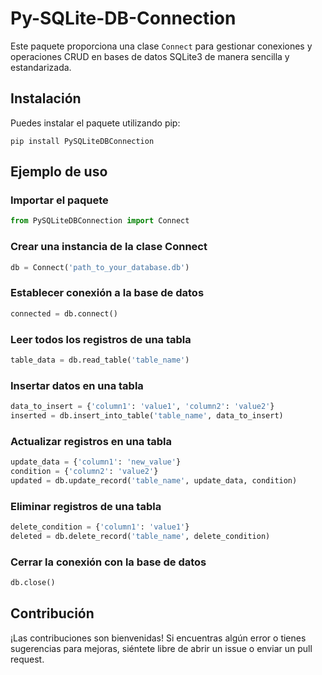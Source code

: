 # Py-SQLite-DB-Connection

Este paquete proporciona una clase `Connect` para gestionar conexiones y operaciones CRUD en bases de datos SQLite3 de manera sencilla y estandarizada.

## Instalación

Puedes instalar el paquete utilizando pip:
```nash
pip install PySQLiteDBConnection
```

## Ejemplo de uso

### Importar el paquete
```Python
from PySQLiteDBConnection import Connect
```

### Crear una instancia de la clase Connect
```Python
db = Connect('path_to_your_database.db')
```

### Establecer conexión a la base de datos
```Python
connected = db.connect()
```

### Leer todos los registros de una tabla
```Python
table_data = db.read_table('table_name')
```

### Insertar datos en una tabla
```Python
data_to_insert = {'column1': 'value1', 'column2': 'value2'}
inserted = db.insert_into_table('table_name', data_to_insert)
```

### Actualizar registros en una tabla
```Python
update_data = {'column1': 'new_value'}
condition = {'column2': 'value2'}
updated = db.update_record('table_name', update_data, condition)
```

### Eliminar registros de una tabla
```Python
delete_condition = {'column1': 'value1'}
deleted = db.delete_record('table_name', delete_condition)
```

### Cerrar la conexión con la base de datos
```Python
db.close()
```


## Contribución
  ¡Las contribuciones son bienvenidas! Si encuentras algún error o tienes sugerencias para mejoras, siéntete libre de abrir un issue o enviar un pull request.